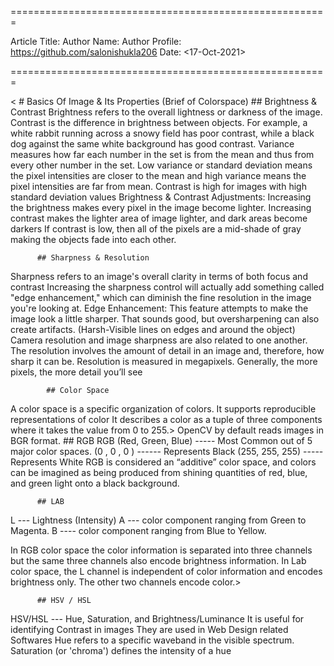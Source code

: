 
=======================================================

Article Title: <Basics of Image Processing>
Author Name: <Saloni Shukla>
Author Profile: <https://github.com/salonishukla206>
Date: <17-Oct-2021>

=======================================================

<       # Basics Of Image & Its Properties (Brief of Colorspace)
        ## Brightness & Contrast 
Brightness refers to the overall lightness or darkness of the image. 
Contrast is the difference in brightness between objects.
For example, a white rabbit running across a snowy field has poor contrast, while a black dog against the same white background has good contrast.
Variance measures how far each number in the set is from the mean and thus from every other number in the set.
Low variance or standard deviation means the pixel intensities are closer to the mean and high variance means the pixel intensities are far from mean.
Contrast is high for images with high standard deviation values
Brightness & Contrast Adjustments: 
Increasing the brightness makes every pixel in the image become lighter.
Increasing contrast makes the lighter area of image lighter, and dark areas become darkers
If contrast is low, then all of the pixels are a mid-shade of gray making the objects fade into each other.
  
          ## Sharpness & Resolution 
Sharpness refers to an image's overall clarity in terms of both focus and contrast
Increasing the sharpness control will actually add something called "edge enhancement," which can diminish the fine resolution in the image you're looking at. 
Edge Enhancement: This feature attempts to make the image look a little sharper. That sounds good, but oversharpening can also create artifacts. (Harsh-Visible lines on edges and around the object)
Camera resolution and image sharpness are also related to one another. The resolution involves the amount of detail in an image and, therefore, how sharp it can be.
Resolution is measured in megapixels. Generally, the more pixels, the more detail you’ll see

            ## Color Space 
A color space is a specific organization of colors. 
It supports reproducible representations of color 
It describes a color as a tuple of three components where it takes the value from 0 to 255.>
OpenCV by default reads images in BGR format.
            ## RGB 
RGB (Red, Green, Blue)  ----- Most Common out of 5 major color spaces.
(0 , 0 , 0 ) ------ Represents Black
(255, 255, 255) ----- Represents White
RGB is considered an “additive” color space, and colors can be imagined as being produced from shining quantities of red, blue, and green light onto a black background.

          ## LAB
L --- Lightness (Intensity)
A ---  color component ranging from Green to Magenta.
B ----  color component ranging from Blue to Yellow.


In RGB color space the color information is separated into three channels but the same three channels also encode brightness information.
In Lab color space, the L channel is independent of color information and encodes brightness only. The other two channels encode color.>
          
          ## HSV / HSL
HSV/HSL --- Hue, Saturation, and Brightness/Luminance
It is useful for identifying Contrast in images
They are used in Web Design related Softwares
Hue refers to a specific waveband in the visible spectrum.
Saturation (or 'chroma') defines the intensity of a hue
  >
